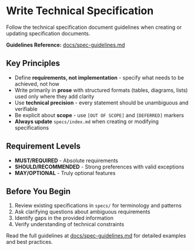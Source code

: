 # Write Technical Specification

Follow the technical specification document guidelines when creating or updating specification documents.

**Guidelines Reference:** [docs/spec-guidelines.md](../../docs/spec-guidelines.md)

## Key Principles

- Define **requirements, not implementation** - specify what needs to be achieved, not how
- Write primarily in **prose** with structured formats (tables, diagrams, lists) used only where they add clarity
- Use **technical precision** - every statement should be unambiguous and verifiable
- Be explicit about **scope** - use `[OUT OF SCOPE]` and `[DEFERRED]` markers
- **Always update** `specs/index.md` when creating or modifying specifications

## Requirement Levels

- **MUST/REQUIRED** - Absolute requirements
- **SHOULD/RECOMMENDED** - Strong preferences with valid exceptions
- **MAY/OPTIONAL** - Truly optional features

## Before You Begin

1. Review existing specifications in `specs/` for terminology and patterns
2. Ask clarifying questions about ambiguous requirements
3. Identify gaps in the provided information
4. Verify understanding of technical constraints

Read the full guidelines at [docs/spec-guidelines.md](../../docs/spec-guidelines.md) for detailed examples and best practices.

